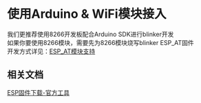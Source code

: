 # 使用Arduino & WiFi模块接入  
我们更推荐使用8266开发板配合Arduino SDK进行blinker开发  
如果你要使用8266模块，需要先为8266模块烧写blinker ESP_AT固件  
开发方式详见：[ESP_AT模块支持](?file=003-硬件开发/06-ESP_AT模块支持 "ESP_AT模块支持")  

## 相关文档  
[ESP固件下载-官方工具](https://www.espressif.com/sites/default/files/documentation/2a-esp8266-sdk_getting_started_guide_cn.pdf)  
